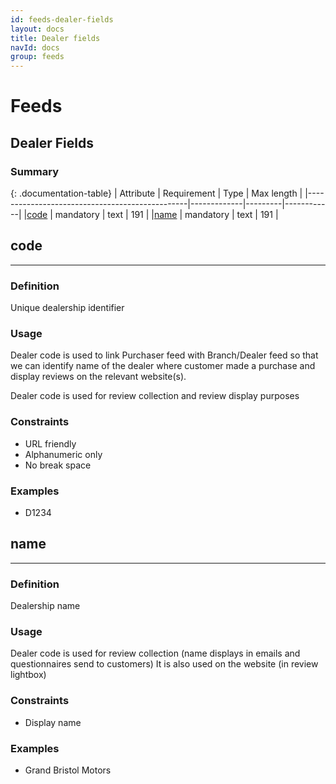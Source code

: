 ```yaml
---
id: feeds-dealer-fields
layout: docs
title: Dealer fields
navId: docs
group: feeds
---
```


# Feeds

## Dealer Fields

### Summary

{: .documentation-table}
| Attribute                                      | Requirement | Type    | Max length |
|------------------------------------------------|-------------|---------|------------|
|[code](#code)                                   | mandatory   | text    | 191        |
|[name](#name)                                   | mandatory   | text    | 191        |

## **code**
----------

### Definition
  Unique dealership identifier

### Usage
  Dealer code is used to link Purchaser feed with Branch/Dealer feed so that we can identify name of the dealer where customer made a purchase and display reviews on the relevant website(s).

  Dealer code is used for review collection and review display purposes

### Constraints
  + URL friendly
  + Alphanumeric only
  + No break space

### Examples
  + D1234


## **name**
----------

### Definition
  Dealership name

### Usage
  Dealer code is used for review collection (name displays in emails and questionnaires send to customers) It is also used on the website (in review lightbox)

### Constraints
  + Display name

### Examples
  + Grand Bristol Motors
